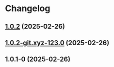 # Changelog

## [1.0.2](https://github.com/sashaaKr/word-count/compare/v1.0.2-git.xyz-123.0...v1.0.2) (2025-02-26)

## [1.0.2-git.xyz-123.0](https://github.com/sashaaKr/word-count/compare/1.0.1-0...v1.0.2-git.xyz-123.0) (2025-02-26)
## 1.0.1-0 (2025-02-26)
